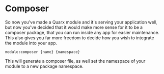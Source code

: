 # Composer

So now you've made a Quarx module and it's serving your application well, but now you've decided that it would make more sense for it to be a composer package, that you can run inside any app for easier maintenance. This also gives you far more freedom to decide how you wish to integrate the module into your app.

```
module:composer {name} {namespace}
```

This will generate a composer file, as well set the namespace of your module to a new package namespace.

